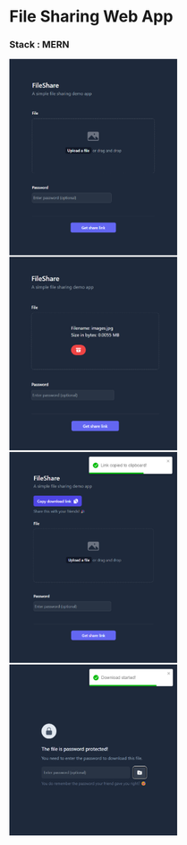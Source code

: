 # File Sharing Web App

### Stack : MERN

<img src="Screenshots/image.png" alt="Home Screen" width="300" />
<img src="Screenshots/image-1.png" alt="Uploaded file" width="300" />
<img src="Screenshots/image-2.png" alt="Share link" width="300" />
<img src="Screenshots/image-3.png" alt="Download with link" width="300" />